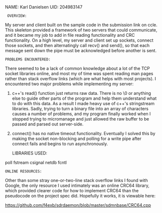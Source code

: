 NAME: Karl Danielsen
UID: 204983147

     OVERVIEW:

My server and client built on the sample code in the submission link on ccle.
This skeleton provided a framework of two servers that could communicate, and
it became my job to add in file reading functionality and CRC functionality.
On a high level, my server and client set up sockets, connect those sockets,
and then alternatingly call recv() and send(), so that each message sent down
the pipe must be acknowledged before another is sent.

    PROBLEMS ENCOUNTERED:

There seemed to be a lack of common knowledge about a lot of the TCP socket
libraries online, and most my of time was spent reading man pages rather than
stack overflow links (which are what helps with most projects). I encountered
two major problems while implementing my server:

1. c++'s read() function just returns raw data. There is no \0 or anything
else to guide other parts of the program and help them understand what to do
with this data. As a result I made heavy use of c++'s stringstream libraries.
Sadly, trying to turn a binary file into an array of characters causes a
number of problems, and my program finally worked when I stopped trying to
micromanage and just allowed the raw buffer to be passed and parsed out
server-side.

2. connect() has no native timeout functionality. Eventually I solved this
by making the socket non-blocking and polling for a write pipe after connect
fails and begins to run asynchronously.

      LIBRARIES USED:

poll
fstream
csignal
netdb
fcntl

	ONLINE RESOURCES:

Other than some stray one-or-two-line stack overflow links I found with Google, the
only resource I used intimately was an online CRC64 library, which provided
clearer code for how to implement CRC64 than the pseudocode on the project
spec did. Hopefully it works, it is viewable here:

https://github.com/f4exb/sdrdaemon/blob/master/sdmnbase/CRC64.cpp